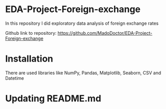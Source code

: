 # EDA-Project-Foreign-exchange
In this repository I did exploratory data analysis of foreign exchange rates

Github link to repository: https://github.com/MadoDoctor/EDA-Project-Foreign-exchange

# Installation
There are used libraries like NumPy, Pandas, Matplotlib, Seaborn, CSV and Datetime

# Updating README.md
